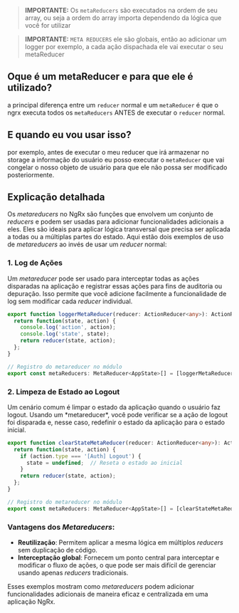 > **IMPORTANTE:** Os `metaReducers` são executados na ordem de seu array, ou seja a ordem do array importa dependendo da lógica que você for utilizar


> **IMPORTANTE:** `META REDUCERS` ele são globais, então ao adicionar um logger por exemplo, a cada ação dispachada ele vai executar o seu metaReducer


## Oque é um metaReducer e para que ele é utilizado?

a principal diferença entre um `reducer` normal e um `metaReducer` é que o ngrx executa todos os `metaReducers` ANTES de executar o `reducer` normal.

## E quando eu vou usar isso?

por exemplo, antes de executar o meu reducer que irá armazenar no storage a informação do usuário eu posso executar o `metaReducer` que vai congelar o nosso objeto de usuário para que ele não possa ser modificado posteriormente.

## Explicação detalhada 

Os *metareducers* no NgRx são funções que envolvem um conjunto de *reducers* e podem ser usadas para adicionar funcionalidades adicionais a eles. Eles são ideais para aplicar lógica transversal que precisa ser aplicada a todas ou a múltiplas partes do estado. Aqui estão dois exemplos de uso de *metareducers* ao invés de usar um *reducer* normal:

### 1. **Log de Ações**
Um *metareducer* pode ser usado para interceptar todas as ações disparadas na aplicação e registrar essas ações para fins de auditoria ou depuração. Isso permite que você adicione facilmente a funcionalidade de log sem modificar cada *reducer* individual.

```typescript
export function loggerMetaReducer(reducer: ActionReducer<any>): ActionReducer<any> {
  return function(state, action) {
    console.log('action', action);
    console.log('state', state);
    return reducer(state, action);
  };
}

// Registro do metareducer no módulo
export const metaReducers: MetaReducer<AppState>[] = [loggerMetaReducer];
```

### 2. **Limpeza de Estado ao Logout**
Um cenário comum é limpar o estado da aplicação quando o usuário faz logout. Usando um \*metareducer\*, você pode verificar se a ação de logout foi disparada e, nesse caso, redefinir o estado da aplicação para o estado inicial.

```typescript
export function clearStateMetaReducer(reducer: ActionReducer<any>): ActionReducer<any> {
  return function(state, action) {
    if (action.type === '[Auth] Logout') {
      state = undefined;  // Reseta o estado ao inicial
    }
    return reducer(state, action);
  };
}

// Registro do metareducer no módulo
export const metaReducers: MetaReducer<AppState>[] = [clearStateMetaReducer];
```

### Vantagens dos *Metareducers*:
- **Reutilização**: Permitem aplicar a mesma lógica em múltiplos *reducers* sem duplicação de código.
- **Interceptação global**: Fornecem um ponto central para interceptar e modificar o fluxo de ações, o que pode ser mais difícil de gerenciar usando apenas *reducers* tradicionais.

Esses exemplos mostram como *metareducers* podem adicionar funcionalidades adicionais de maneira eficaz e centralizada em uma aplicação NgRx.
